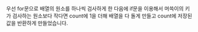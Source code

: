 우선 for문으로 배열의 원소를 하나씩 검사하게 한 다음에
if문을 이용해서 머쓱이의 키가 검사하는 원소보다 작다면
count에 1을 더해 배열을 다 돌게 만들고
count에 저장된 값을 반환하게 만들었습니다.